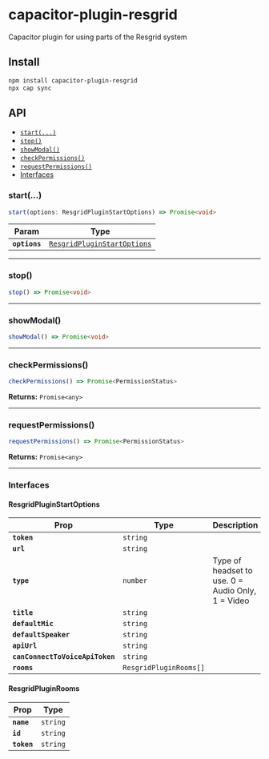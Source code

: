 # capacitor-plugin-resgrid

Capacitor plugin for using parts of the Resgrid system

## Install

```bash
npm install capacitor-plugin-resgrid
npx cap sync
```

## API

<docgen-index>

- [`start(...)`](#start)
- [`stop()`](#stop)
- [`showModal()`](#showmodal)
- [`checkPermissions()`](#checkpermissions)
- [`requestPermissions()`](#requestpermissions)
- [Interfaces](#interfaces)

</docgen-index>

<docgen-api>
<!--Update the source file JSDoc comments and rerun docgen to update the docs below-->

### start(...)

```typescript
start(options: ResgridPluginStartOptions) => Promise<void>
```

| Param         | Type                                                                            |
| ------------- | ------------------------------------------------------------------------------- |
| **`options`** | <code><a href="#resgridpluginstartoptions">ResgridPluginStartOptions</a></code> |

---

### stop()

```typescript
stop() => Promise<void>
```

---

### showModal()

```typescript
showModal() => Promise<void>
```

---

### checkPermissions()

```typescript
checkPermissions() => Promise<PermissionStatus>
```

**Returns:** <code>Promise&lt;any&gt;</code>

---

### requestPermissions()

```typescript
requestPermissions() => Promise<PermissionStatus>
```

**Returns:** <code>Promise&lt;any&gt;</code>

---

### Interfaces

#### ResgridPluginStartOptions

| Prop                            | Type                              | Description                                       |
| ------------------------------- | --------------------------------- | ------------------------------------------------- |
| **`token`**                     | <code>string</code>               |                                                   |
| **`url`**                       | <code>string</code>               |                                                   |
| **`type`**                      | <code>number</code>               | Type of headset to use. 0 = Audio Only, 1 = Video |
| **`title`**                     | <code>string</code>               |                                                   |
| **`defaultMic`**                | <code>string</code>               |                                                   |
| **`defaultSpeaker`**            | <code>string</code>               |                                                   |
| **`apiUrl`**                    | <code>string</code>               |                                                   |
| **`canConnectToVoiceApiToken`** | <code>string</code>               |                                                   |
| **`rooms`**                     | <code>ResgridPluginRooms[]</code> |                                                   |

#### ResgridPluginRooms

| Prop        | Type                |
| ----------- | ------------------- |
| **`name`**  | <code>string</code> |
| **`id`**    | <code>string</code> |
| **`token`** | <code>string</code> |

</docgen-api>
